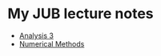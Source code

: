 # My JUB lecture notes

- [Analysis 3](./analysis_3/analysis_3.pdf)
- [Numerical Methods](./num_methods/num_methods.pdf)
